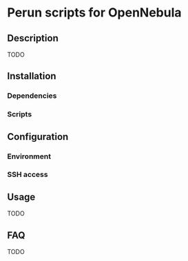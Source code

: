 Perun scripts for OpenNebula
============================
## Description
TODO

## Installation
### Dependencies
### Scripts

## Configuration
### Environment
### SSH access

## Usage
TODO

## FAQ
TODO
